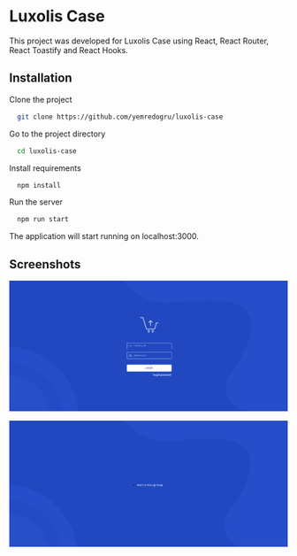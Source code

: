 
# Luxolis Case

This project was developed for Luxolis Case using React, React Router, React Toastify and React Hooks.



## Installation

Clone the project

```bash
  git clone https://github.com/yemredogru/luxolis-case
```

Go to the project directory

```bash
  cd luxolis-case
```


Install requirements

```bash
  npm install
```

Run the server

```bash
  npm run start
```


The application will start running on localhost:3000.





## Screenshots

![Uygulama Ekran Görüntüsü](https://github.com/yemredogru/luxolis-case/blob/main/public/assets/luxolis.png?raw=true)

![Uygulama Ekran Görüntüsü](https://github.com/yemredogru/luxolis-case/blob/main/public/assets/luxolis-1.png?raw=true)




  